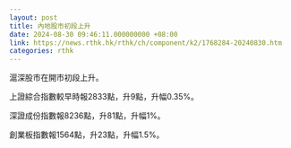 ```yaml
---
layout: post
title: 內地股市初段上升
date: 2024-08-30 09:46:11.000000000 +08:00
link: https://news.rthk.hk/rthk/ch/component/k2/1768284-20240830.htm
categories: rthk
---
```


滬深股市在開市初段上升。

上證綜合指數較早時報2833點，升9點，升幅0.35%。

深證成份指數報8236點，升81點，升幅1%。

創業板指數報1564點，升23點，升幅1.5%。
